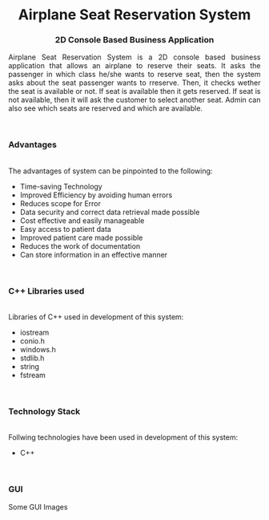 <!---------------------------------------------------------!>
<h1 align="center">
    Airplane Seat Reservation System
</h1>
<h3 align="center">
  2D Console Based Business Application
</h3>

<p align="justify">
 Airplane Seat Reservation System is a 2D console based business application that allows an airplane to reserve their seats. It asks the passenger in which class he/she wants to reserve seat, then the system asks about the seat passenger wants to rreserve. Then, it checks wether the seat is available or not. If seat is available then it gets reserved. If seat is not available, then it will ask the customer to select another seat.
Admin can also see which seats are reserved and which are available. 
</p>
<br>
<!--.................................................................................................................................-->

### Advantages

<br>
The advantages of system can be pinpointed to the following:

-	Time-saving Technology
-	Improved Efficiency by avoiding human errors
-	Reduces scope for Error
-	Data security and correct data retrieval made possible
-	Cost effective and easily manageable
-	Easy access to patient data
-	Improved patient care made possible
-	Reduces the work of documentation
-	Can store information in an effective manner
<br>

<!-- ................................................................................................................................. -->


### C++ Libraries used
<br>
Libraries of C++ used in development of this system:

- iostream
- conio.h
- windows.h
- stdlib.h
- string
- fstream

<br>
<!-- .................................... -->

### Technology Stack
<br>
Follwing technologies have been used in development of this system:

- C++

<!-- .................................... -->

<br>

### GUI
Some GUI Images
<br>
<!-- ................................................................................................................................. -->

